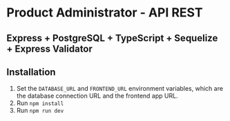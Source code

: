 # Product Administrator - API REST

## Express + PostgreSQL + TypeScript + Sequelize + Express Validator

## Installation
1. Set the `DATABASE_URL` and `FRONTEND_URL` environment variables, which are the database connection URL and the frontend app URL.  
2. Run `npm install`  
3. Run `npm run dev`